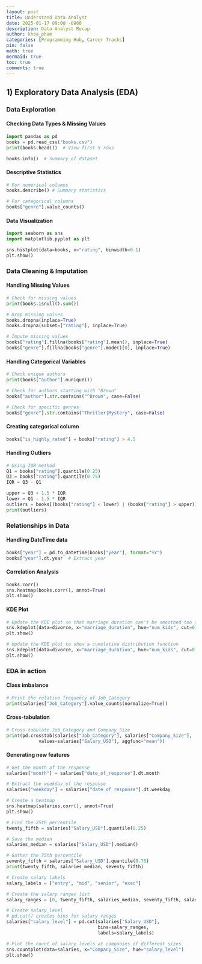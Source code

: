 ```yaml
---
layout: post
title: Understand Data Analyst
date: 2025-01-17 09:00 -0800
description: Data Analyst Recap
author: khoa_pham
categories: [Programming Hub, Career Tracks]
pin: false
math: true
mermaid: true
toc: true
comments: true
---
```


## 1) Exploratory Data Analysis (EDA)
### Data Exploration
#### Checking Data Types & Missing Values
```python
import pandas as pd
books = pd.read_csv("books.csv")
print(books.head())  # View first 5 rows

books.info()  # Summary of dataset
```

#### Descriptive Statistics
```python
# For numerical columns
books.describe() # Summary statistics
```

```python
# For categorical columns
books["genre"].value_counts()
```

#### Data Visualization
```python
import seaborn as sns
import matplotlib.pyplot as plt

sns.histplot(data=books, x="rating", binwidth=0.1)
plt.show()
```

### Data Cleaning & Imputation

#### Handling Missing Values
```python
# Check for missing values
print(books.isnull().sum())

# Drop missing values
books.dropna(inplace=True)
books.dropna(subset=["rating"], inplace=True)
```

````python
# Impute missing values
books["rating"].fillna(books["rating"].mean(), inplace=True)
books["genre"].fillna(books["genre"].mode()[0], inplace=True)
````

#### Handling Categorical Variables
```python
# Check unique authors
print(books["author"].nunique()) 

# Check for authors starting with "Brown"
books["author"].str.contains("^Brown", case=False)  

# Check for specific genres
books["genre"].str.contains("Thriller|Mystery", case=False) 
```

#### Creating categorical column
```python
books["is_highly_rated"] = books["rating"] > 4.5
```

#### Handling Outliers
```python
# Using IQR method
Q1 = books["rating"].quantile(0.25)
Q3 = books["rating"].quantile(0.75)
IQR = Q3 - Q1

upper = Q3 + 1.5 * IQR
lower = Q1 - 1.5 * IQR
outliers = books[(books["rating"] < lower) | (books["rating"] > upper)]
print(outliers)
```


### Relationships in Data
#### Handling DateTime data
```python
books["year"] = pd.to_datetime(books["year"], format="%Y")
books["year"].dt.year  # Extract year
```

#### Correlation Analysis
```python
books.corr()
sns.heatmap(books.corr(), annot=True)
plt.show()
```

#### KDE Plot
```python
# Update the KDE plot so that marriage duration can't be smoothed too far
sns.kdeplot(data=divorce, x="marriage_duration", hue="num_kids", cut=0)
plt.show()

# Update the KDE plot to show a cumulative distribution function
sns.kdeplot(data=divorce, x="marriage_duration", hue="num_kids", cut=0, cumulative=True)
plt.show()
```


### EDA in action

#### Class imbalance
```python
# Print the relative frequency of Job_Category
print(salaries["Job_Category"].value_counts(normalize=True))
```

#### Cross-tabulation
```python
# Cross-tabulate Job_Category and Company_Size
print(pd.crosstab(salaries["Job_Category"], salaries["Company_Size"],
            values=salaries["Salary_USD"], aggfunc="mean"))
```

#### Generating new features
```python
# Get the month of the response
salaries["month"] = salaries["date_of_response"].dt.month

# Extract the weekday of the response
salaries["weekday"] = salaries["date_of_response"].dt.weekday

# Create a heatmap
sns.heatmap(salaries.corr(), annot=True)
plt.show()

# Find the 25th percentile
twenty_fifth = salaries["Salary_USD"].quantile(0.25)

# Save the median
salaries_median = salaries["Salary_USD"].median()

# Gather the 75th percentile
seventy_fifth = salaries["Salary_USD"].quantile(0.75)
print(twenty_fifth, salaries_median, seventy_fifth)

# Create salary labels
salary_labels = ["entry", "mid", "senior", "exec"]

# Create the salary ranges list
salary_ranges = [0, twenty_fifth, salaries_median, seventy_fifth, salaries["Salary_USD"].max()]

# Create salary_level
# pd.cut() creates bins for salary ranges
salaries["salary_level"] = pd.cut(salaries["Salary_USD"],
                                  bins=salary_ranges,
                                  labels=salary_labels)

# Plot the count of salary levels at companies of different sizes
sns.countplot(data=salaries, x="Company_Size", hue="salary_level")
plt.show()
```
